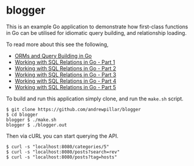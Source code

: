# blogger

This is an example Go application to demonstrate how first-class functions in
Go can be utilised for idiomatic query building, and relationship loading.

To read more about this see the following,

* [ORMs and Query Building in Go](https://andrewpillar.com/programming/2019/07/13/orms-and-query-building-in-go)
* [Working with SQL Relations in Go - Part 1](https://andrewpillar.com/programming/2020/04/07/working-with-sql-relations-in-go-part-1/)
* [Working with SQL Relations in Go - Part 2](https://andrewpillar.com/programming/2020/04/07/working-with-sql-relations-in-go-part-2/)
* [Working with SQL Relations in Go - Part 3](https://andrewpillar.com/programming/2020/04/07/working-with-sql-relations-in-go-part-3/)
* [Working with SQL Relations in Go - Part 4](https://andrewpillar.com/programming/2020/04/07/working-with-sql-relations-in-go-part-4/)
* [Working with SQL Relations in Go - Part 5](https://andrewpillar.com/programming/2020/04/07/working-with-sql-relations-in-go-part-5/)

To build and run this application simply clone, and run the `make.sh` script.

    $ git clone https://github.com/andrewpillar/blogger
    $ cd blogger
    blogger $ ./make.sh
    blogger $ ./blogger.out

Then via cURL you can start querying the API.

    $ curl -s "localhost:8080/categories/5"
    $ curl -s "localhost:8080/posts?search=rev"
    $ curl -s "localhost:8080/posts?tag=hosts"
